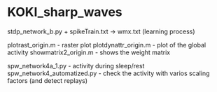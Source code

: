 # KOKI_sharp_waves

stdp_network_b.py + spikeTrain.txt -> wmx.txt (learning process)

plotrast_origin.m - raster plot
plotdynattr_origin.m - plot of the global activity
showmatrix2_origin.m - shows the weight matrix

spw_network4a_1.py - activity during sleep/rest
spw_network4_automatized.py - check the activity with varios scaling factors (and detect replays)
